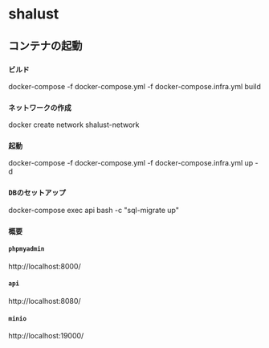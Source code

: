 # shalust

## コンテナの起動

### `ビルド`
docker-compose -f docker-compose.yml -f docker-compose.infra.yml build  

### `ネットワークの作成`
docker create network shalust-network  

### `起動`
docker-compose -f docker-compose.yml -f docker-compose.infra.yml up -d  

### `DBのセットアップ`
docker-compose exec api bash -c "sql-migrate up"

### `概要`

#### `phpmyadmin`
http://localhost:8000/

#### `api`
http://localhost:8080/

#### `minio`
http://localhost:19000/